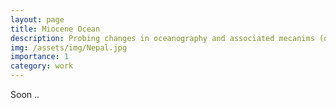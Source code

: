 ```yaml
---
layout: page
title: Miocene Ocean
description: Probing changes in oceanography and associated mecanims (ongoing) 
img: /assets/img/Nepal.jpg
importance: 1
category: work
---
```


Soon ..
